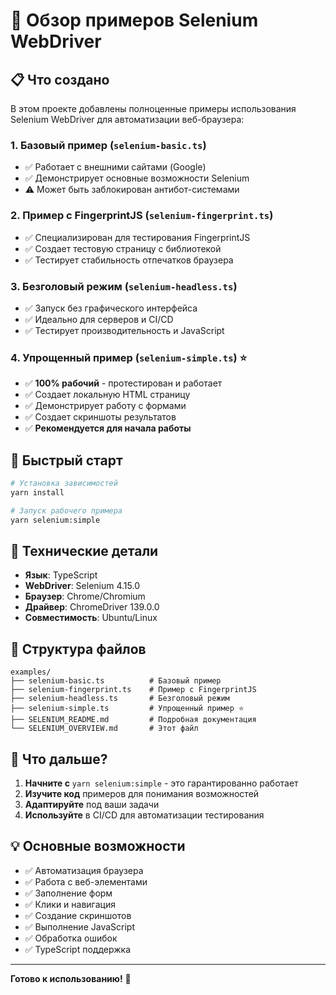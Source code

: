 # 🚀 Обзор примеров Selenium WebDriver

## 📋 Что создано

В этом проекте добавлены полноценные примеры использования Selenium WebDriver для автоматизации веб-браузера:

### 1. **Базовый пример** (`selenium-basic.ts`)

-   ✅ Работает с внешними сайтами (Google)
-   ✅ Демонстрирует основные возможности Selenium
-   ⚠️ Может быть заблокирован антибот-системами

### 2. **Пример с FingerprintJS** (`selenium-fingerprint.ts`)

-   ✅ Специализирован для тестирования FingerprintJS
-   ✅ Создает тестовую страницу с библиотекой
-   ✅ Тестирует стабильность отпечатков браузера

### 3. **Безголовый режим** (`selenium-headless.ts`)

-   ✅ Запуск без графического интерфейса
-   ✅ Идеально для серверов и CI/CD
-   ✅ Тестирует производительность и JavaScript

### 4. **Упрощенный пример** (`selenium-simple.ts`) ⭐

-   ✅ **100% рабочий** - протестирован и работает
-   ✅ Создает локальную HTML страницу
-   ✅ Демонстрирует работу с формами
-   ✅ Создает скриншоты результатов
-   ✅ **Рекомендуется для начала работы**

## 🎯 Быстрый старт

```bash
# Установка зависимостей
yarn install

# Запуск рабочего примера
yarn selenium:simple
```

## 🔧 Технические детали

-   **Язык**: TypeScript
-   **WebDriver**: Selenium 4.15.0
-   **Браузер**: Chrome/Chromium
-   **Драйвер**: ChromeDriver 139.0.0
-   **Совместимость**: Ubuntu/Linux

## 📁 Структура файлов

```
examples/
├── selenium-basic.ts          # Базовый пример
├── selenium-fingerprint.ts    # Пример с FingerprintJS
├── selenium-headless.ts       # Безголовый режим
├── selenium-simple.ts         # Упрощенный пример ⭐
├── SELENIUM_README.md         # Подробная документация
└── SELENIUM_OVERVIEW.md       # Этот файл
```

## 🚀 Что дальше?

1. **Начните с** `yarn selenium:simple` - это гарантированно работает
2. **Изучите код** примеров для понимания возможностей
3. **Адаптируйте** под ваши задачи
4. **Используйте** в CI/CD для автоматизации тестирования

## 💡 Основные возможности

-   ✅ Автоматизация браузера
-   ✅ Работа с веб-элементами
-   ✅ Заполнение форм
-   ✅ Клики и навигация
-   ✅ Создание скриншотов
-   ✅ Выполнение JavaScript
-   ✅ Обработка ошибок
-   ✅ TypeScript поддержка

---

**Готово к использованию!** 🎉
